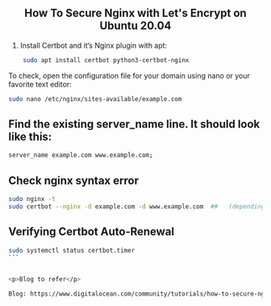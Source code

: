 <h2 align="center">How To Secure Nginx with Let's Encrypt on Ubuntu 20.04</h2>

1. Install Certbot and it’s Nginx plugin with apt:

```bash
    sudo apt install certbot python3-certbot-nginx
```

To check, open the configuration file for your domain using nano or your favorite text editor:

```bash
sudo nano /etc/nginx/sites-available/example.com
```

<h2>Find the existing server_name line. It should look like this: </h2>

```bash
server_name example.com www.example.com;
```

<h2>Check nginx syntax error</h2>

```bash
sudo nginx -t
sudo certbot --nginx -d example.com -d www.example.com  ##   (depending upon the doamin, if it is subdomain don't add www.example.com )
```

<h2>Verifying Certbot Auto-Renewal </h2>

 ````bash
sudo systemctl status certbot.timer
```


<p>Blog to refer</p>

Blog: https://www.digitalocean.com/community/tutorials/how-to-secure-nginx-with-let-s-encrypt-on-ubuntu-20-04#step-5-verifying-certbot-auto-renewal
````
